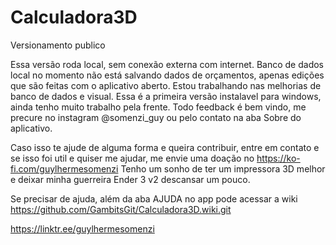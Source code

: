 # Calculadora3D
Versionamento publico

Essa versão roda local, sem conexão externa com internet. 
Banco de dados local no momento não está salvando dados de orçamentos, apenas edições que são feitas com o aplicativo aberto. 
Estou trabalhando nas melhorias de banco de dados e visual.
Essa é a primeira versão instalavel para windows, ainda tenho muito trabalho pela frente. 
Todo feedback é bem vindo, me precure no instagram @somenzi_guy ou pelo contato na aba Sobre do aplicativo. 

Caso isso te ajude de alguma forma e queira contribuir, entre em contato e se isso foi util e quiser me ajudar, 
me envie uma doação no https://ko-fi.com/guylhermesomenzi
Tenho um sonho de ter um impressora 3D melhor e deixar minha guerreira Ender 3 v2 descansar um pouco.

Se precisar de ajuda, além da aba AJUDA no app pode acessar a wiki https://github.com/GambitsGit/Calculadora3D.wiki.git

https://linktr.ee/guylhermesomenzi
